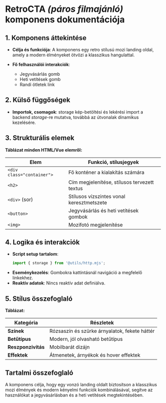 #  **RetroCTA *(páros filmajánló)* komponens dokumentációja**

## **1. Komponens áttekintése**
- **Célja és funkciója**: A komponens egy retro stílusú mozi landing oldal, amely a modern élményeket ötvözi a klasszikus hangulattal.

- **Fő felhasználói interakciók**:
  - Jegyvásárlás gomb
  - Heti vetítések gomb
  - Randi ötletek link

## **2. Külső függőségek**
- **Importok, csomagok**: storage kép-betöltési és lekérési import a backend *storage*-re mutatva, továbbá az útvonalak dinamikus kezelésére.

## **3. Strukturális elemek**
**Táblázat minden HTML/Vue elemről:**

| **Elem**                  | **Funkció, stílusjegyek**                    |
| ------------------------- | -------------------------------------------- |
| `<div class="container">` | Fő konténer a kialakítás számára             |
| `<h2>`                    | Cím megjelenítése, stílusos tervezett textus |
| `<div>` (sor)             | Stílusos vízszintes vonal keresztmetszete    |
| `<button>`                | Jegyvásárlás és heti vetítések gombok        |
| `<img>`                   | Mozifotó megjelenítése                       |

## **4. Logika és interakciók**
- **Script setup tartalom**:
  ```javascript
  import { storage } from '@utils/http.mjs';
  ```
- **Eseménykezelés**: Gombokra kattintásnál navigáció a megfelelő linkekhez.
- **Reaktív adatok**: Nincs reaktív adat definiálva.

## **5. Stílus összefoglaló**
**Táblázat:**

| **Kategória**      | **Részletek**                                 |
| ------------------ | --------------------------------------------- |
| **Színek**         | Rózsaszín és szürke árnyalatok, fekete háttér |
| **Betűtípus**      | Modern, jól olvasható betűtípus               |
| **Reszponzivitás** | Mobilbarát dizájn                             |
| **Effektek**       | Átmenetek, árnyékok és hover effektek         |

## **Tartalmi összefoglaló**
 A komponens célja, hogy egy vonzó landing oldalt biztosítson a klasszikus mozi élmények és modern kényelmi funkciók kombinálásával, segítve az használókat a jegyvásárlásban és a heti vetítések megtekintésében.
